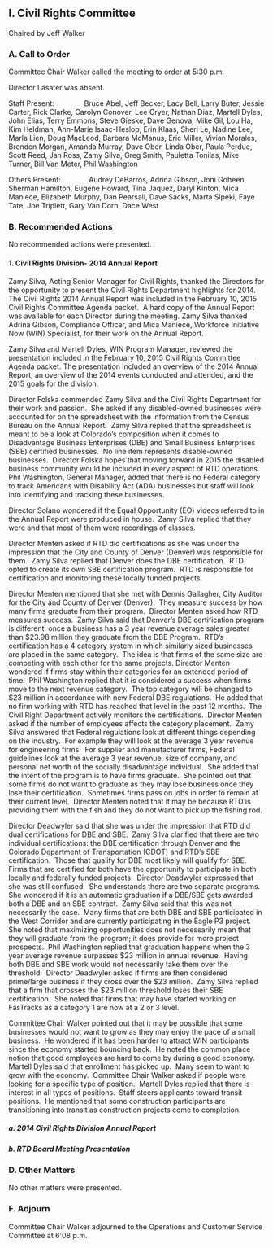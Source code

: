 ## I. Civil Rights Committee

Chaired by Jeff Walker

### A. Call to Order

Committee Chair Walker called the meeting to order at 5:30 p.m.

Director Lasater was absent.

Staff Present:               Bruce Abel, Jeff Becker, Lacy Bell, Larry Buter, Jessie Carter, Rick Clarke, Carolyn Conover, Lee Cryer, Nathan Diaz, Martell Dyles, John Elias, Terry Emmons, Steve Gieske, Dave Genova, Mike Gil, Lou Ha, Kim Heldman, Ann-Marie Isaac-Heslop, Erin Klaas, Sheri Le, Nadine Lee, Marla Lien, Doug MacLeod, Barbara McManus, Eric Miller, Vivian Morales, Brenden Morgan, Amanda Murray, Dave Ober, Linda Ober, Paula Perdue, Scott Reed, Jan Ross, Zamy Silva, Greg Smith, Pauletta Tonilas, Mike Turner, Bill Van Meter, Phil Washington

Others Present:              Audrey DeBarros, Adrina Gibson, Joni Goheen, Sherman Hamilton, Eugene Howard, Tina Jaquez, Daryl Kinton, Mica Maniece, Elizabeth Murphy, Dan Pearsall, Dave Sacks, Marta Sipeki, Faye Tate, Joe Triplett, Gary Van Dorn, Dace West

### B. Recommended Actions

No recommended actions were presented.

#### 1. Civil Rights Division- 2014 Annual Report

Zamy Silva, Acting Senior Manager for Civil Rights, thanked the Directors for the opportunity to present the Civil Rights Department highlights for 2014.  The Civil Rights 2014 Annual Report was included in the February 10, 2015 Civil Rights Committee Agenda packet.  A hard copy of the Annual Report was available for each Director during the meeting. Zamy Silva thanked Adrina Gibson, Compliance Officer, and Mica Maniece, Workforce Initiative Now (WIN) Specialist, for their work on the Annual Report.

Zamy Silva and Martell Dyles, WIN Program Manager, reviewed the presentation included in the February 10, 2015 Civil Rights Committee Agenda packet. The presentation included an overview of the 2014 Annual Report, an overview of the 2014 events conducted and attended, and the 2015 goals for the division.

Director Folska commended Zamy Silva and the Civil Rights Department for their work and passion.  She asked if any disabled-owned businesses were accounted for on the spreadsheet with the information from the Census Bureau on the Annual Report.  Zamy Silva replied that the spreadsheet is meant to be a look at Colorado’s composition when it comes to Disadvantage Business Enterprises (DBE) and Small Business Enterprises (SBE) certified businesses.  No line item represents disable-owned businesses.  Director Folska hopes that moving forward in 2015 the disabled business community would be included in every aspect of RTD operations.  Phil Washington, General Manager, added that there is no Federal category to track Americans with Disability Act (ADA) businesses but staff will look into identifying and tracking these businesses.

Director Solano wondered if the Equal Opportunity (EO) videos referred to in the Annual Report were produced in house.  Zamy Silva replied that they were and that most of them were recordings of classes.

Director Menten asked if RTD did certifications as she was under the impression that the City and County of Denver (Denver) was responsible for them.  Zamy Silva replied that Denver does the DBE certification.  RTD opted to create its own SBE certification program.  RTD is responsible for certification and monitoring these locally funded projects.

Director Menten mentioned that she met with Dennis Gallagher, City Auditor for the City and County of Denver (Denver).  They measure success by how many firms graduate from their program.  Director Menten asked how RTD measures success.  Zamy Silva said that Denver’s DBE certification program is different: once a business has a 3 year revenue average sales greater than $23.98 million they graduate from the DBE Program.  RTD’s certification has a 4 category system in which similarly sized businesses are placed in the same category.  The idea is that firms of the same size are competing with each other for the same projects. Director Menten wondered if firms stay within their categories for an extended period of time.  Phil Washington replied that it is considered a success when firms move to the next revenue category.  The top category will be changed to $23 million in accordance with new Federal DBE regulations.  He added that no firm working with RTD has reached that level in the past 12 months.  The Civil Right Department actively monitors the certifications.  Director Menten asked if the number of employees affects the category placement.  Zamy Silva answered that Federal regulations look at different things depending on the industry.  For example they will look at the average 3 year revenue for engineering firms.  For supplier and manufacturer firms, Federal guidelines look at the average 3 year revenue, size of company, and personal net worth of the socially disadvantage individual.  She added that the intent of the program is to have firms graduate.  She pointed out that some firms do not want to graduate as they may lose business once they lose their certification.  Sometimes firms pass on jobs in order to remain at their current level.  Director Menten noted that it may be because RTD is providing them with the fish and they do not want to pick up the fishing rod.

Director Deadwyler said that she was under the impression that RTD did dual certifications for DBE and SBE.  Zamy Silva clarified that there are two individual certifications: the DBE certification through Denver and the Colorado Department of Transportation (CDOT) and RTD’s SBE certification.  Those that qualify for DBE most likely will qualify for SBE.  Firms that are certified for both have the opportunity to participate in both locally and federally funded projects.  Director Deadwyler expressed that she was still confused.  She understands there are two separate programs.  She wondered if it is an automatic graduation if a DBE/SBE gets awarded both a DBE and an SBE contract.  Zamy Silva said that this was not necessarily the case.  Many firms that are both DBE and SBE participated in the West Corridor and are currently participating in the Eagle P3 project.  She noted that maximizing opportunities does not necessarily mean that they will graduate from the program; it does provide for more project prospects.  Phil Washington replied that graduation happens when the 3 year average revenue surpasses $23 million in annual revenue.  Having both DBE and SBE work would not necessarily take them over the threshold.  Director Deadwyler asked if firms are then considered prime/large business if they cross over the $23 million.  Zamy Silva replied that a firm that crosses the $23 million threshold loses their SBE certification.  She noted that firms that may have started working on FasTracks as a category 1 are now at a 2 or 3 level.

Committee Chair Walker pointed out that it may be possible that some businesses would not want to grow as they may enjoy the pace of a small business.  He wondered if it has been harder to attract WIN participants since the economy started bouncing back.  He noted the common place notion that good employees are hard to come by during a good economy.  Martell Dyles said that enrollment has picked up.  Many seem to want to grow with the economy.  Committee Chair Walker asked if people were looking for a specific type of position.  Martell Dyles replied that there is interest in all types of positions.  Staff steers applicants toward transit positions.  He mentioned that some construction participants are transitioning into transit as construction projects come to completion.

##### a. 2014 Civil Rights Division Annual Report

##### b. RTD Board Meeting Presentation

### D. Other Matters

No other matters were presented.

### F. Adjourn

Committee Chair Walker adjourned to the Operations and Customer Service Committee at 6:08 p.m.